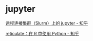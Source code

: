 # jupyter

[远程连接集群（Slurm）上的 jupyter - 知乎](https://zhuanlan.zhihu.com/p/451185184)

[reticulate：在 R 中使用 Python - 知乎](https://zhuanlan.zhihu.com/p/164507492)

